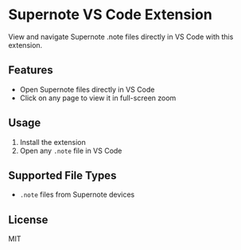 # Supernote VS Code Extension

View and navigate Supernote .note files directly in VS Code with this extension.

## Features

- Open Supernote files directly in VS Code
- Click on any page to view it in full-screen zoom

## Usage

1. Install the extension
2. Open any `.note` file in VS Code

## Supported File Types

- `.note` files from Supernote devices

## License

MIT
